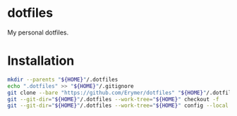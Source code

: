 # dotfiles

My personal dotfiles.


# Installation

```bash
mkdir --parents "${HOME}"/.dotfiles
echo ".dotfiles" >> "${HOME}"/.gitignore
git clone --bare "https://github.com/Erymer/dotfiles" "${HOME}"/.dotfiles
git --git-dir="${HOME}"/.dotfiles --work-tree="${HOME}" checkout -f
git --git-dir="${HOME}"/.dotfiles --work-tree="${HOME}" config --local status.showUntrackedFiles no
```
